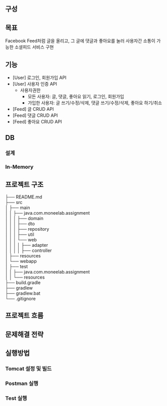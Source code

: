 ## 구성

## 목표
Facebook Feed처럼 글을 올리고, 그 글에 댓글과 좋아요를 눌러 사용자간 소통이 가능한 소셜피드 서비스 구현

## 기능
- [User] 로그인, 회원가입 API
- [User] 사용자 인증 API
    - 사용자권한
        - 모든 사용자: 글, 댓글, 좋아요 읽기, 로그인, 회원가입
        - 가입한 사용자: 글 쓰기/수정/삭제, 댓글 쓰기/수정/삭제, 좋아요 하기/취소
- [Feed] 글 CRUD API
- [Feed] 댓글 CRUD API
- [Feed] 좋아요 CRUD API

## DB
### 설계

### In-Memory


## 프로젝트 구조
├── README.md </br>
├── src </br>
│   ├── main </br>
│   │   ├── java.com.moneelab.assignment </br>
│   │   │   ├── domain </br>
│   │   │   ├── dto </br>
│   │   │   ├── repository </br>
│   │   │   ├── util </br>
│   │   │   └── web </br>
│   │   │   │   ├── adapter </br>
│   │   │   │   ├── controller </br>
│   ├── resources </br>
│   └── webapp </br>
│   ├── test </br>
│   │   ├── java.com.moneelab.assignment </br>
│   │   └── resources </br>
├── build.gradle </br>
├── gradlew </br>
├── gradlew.bat </br>
└── .gitignore </br>

## 프로젝트 흐름


## 문제해결 전략


## 실행방법
### Tomcat 설정 및 빌드

### Postman 실행

### Test 실행


